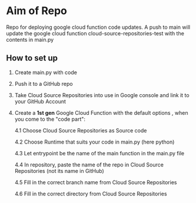 # Aim of Repo
Repo for deploying google cloud function code updates.
A push to main will update the google cloud function cloud-source-repositories-test with the contents in main.py

## How to set up
1. Create main.py with code
2. Push it to a GitHub repo
3. Take Cloud Source Repositories into use in Google console and link it to your GitHub Account
4. Create a **1st gen** Google Cloud Function with the default options , when you come to the "code part":
   
   4.1 Choose Cloud Source Repositories as Source code
   
   4.2 Choose Runtime that suits your code in main.py (here python)
   
   4.3 Let entrypoint be the name of the main function in the main.py file
   
   4.4 In repository, paste the name of the repo in Cloud Source Repositories (not its name in GitHub)
   
   4.5 Fill in the correct branch name from Cloud Source Repositories
   
   4.6 Fill in the correct directory from Cloud Source Repositories
   

